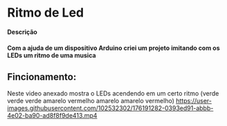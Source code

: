 # Ritmo de Led
**Descrição**
#### Com a ajuda de um dispositivo Arduino criei um projeto imitando com os LEDs um ritmo de uma musica 

## Fincionamento:
Neste video anexado mostra o LEDs acendendo em um certo ritmo (verde  verde verde amarelo vermelho amarelo amarelo vermelho)
https://user-images.githubusercontent.com/102532302/176191282-0393ed91-abbb-4e02-ba90-ad8f8f9de413.mp4

